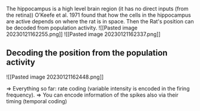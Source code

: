 The hippocampus is a high level brain region (it has  no direct inputs (from the retina))
O’Keefe et al. 1971 found that how the cells in the hippocampus are active depends on where the rat is in space. Then the Rat's position can be decoded from population activity.
![[Pasted image 20230121162255.png]]
![[Pasted image 20230121162337.png]]

## Decoding the position from the population activity
![[Pasted image 20230121162448.png]]

=> Everything so far: rate coding (variable intensity is encoded in the firing frequency). 
=> You can encode information of the spikes also via their timing (temporal coding)